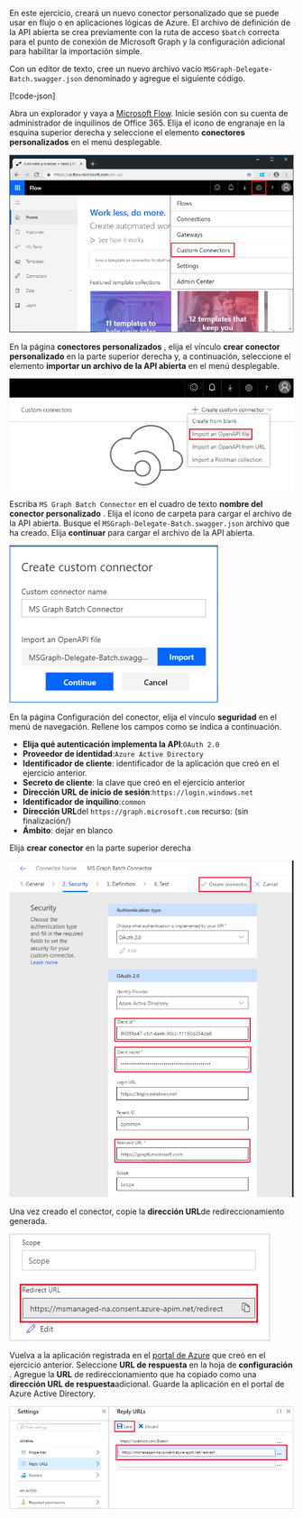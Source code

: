 <!-- markdownlint-disable MD002 MD041 -->

En este ejercicio, creará un nuevo conector personalizado que se puede usar en flujo o en aplicaciones lógicas de Azure. El archivo de definición de la API abierta se crea previamente con la ruta de acceso `$batch` correcta para el punto de conexión de Microsoft Graph y la configuración adicional para habilitar la importación simple.

Con un editor de texto, cree un nuevo archivo vacío `MSGraph-Delegate-Batch.swagger.json` denominado y agregue el siguiente código.

[!code-json[](../LabFiles/MSGraph-Delegate-Batch.swagger.json)]

Abra un explorador y vaya a [Microsoft Flow](https://flow.microsoft.com). Inicie sesión con su cuenta de administrador de inquilinos de Office 365. Elija el icono de engranaje en la esquina superior derecha y seleccione el elemento **conectores personalizados** en el menú desplegable.

![Captura de pantalla del menú desplegable de Microsoft Flow](./images/flow-conn1.png)

En la página **conectores personalizados** , elija el vínculo **crear conector personalizado** en la parte superior derecha y, a continuación, seleccione el elemento **importar un archivo de la API abierta** en el menú desplegable.

 ![Captura de pantalla del menú desplegable crear conector personalizado en Microsoft Flow](./images/flow-conn2.png)

Escriba `MS Graph Batch Connector` en el cuadro de texto **nombre del conector personalizado** . Elija el icono de carpeta para cargar el archivo de la API abierta. Busque el `MSGraph-Delegate-Batch.swagger.json` archivo que ha creado. Elija **continuar** para cargar el archivo de la API abierta.

 ![Captura de pantalla del cuadro de diálogo crear conector personalizado](./images/flow-conn3.png)

En la página Configuración del conector, elija el vínculo **seguridad** en el menú de navegación. Rellene los campos como se indica a continuación.

- **Elija qué autenticación implementa la API**:`OAuth 2.0`
- **Proveedor de identidad**:`Azure Active Directory`
- **Identificador de cliente**: identificador de la aplicación que creó en el ejercicio anterior.
- **Secreto de cliente**: la clave que creó en el ejercicio anterior
- **Dirección URL de inicio de sesión**:`https://login.windows.net`
- **Identificador de inquilino**:`common`
- **Dirección URL**del `https://graph.microsoft.com` recurso: (sin finalización/)
- **Ámbito**: dejar en blanco

Elija **crear conector** en la parte superior derecha

![Captura de pantalla de la pestaña seguridad en la configuración del conector](./images/flow-conn4.png)

Una vez creado el conector, copie la **dirección URL**de redireccionamiento generada.

![Captura de pantalla de la dirección URL de redireccionamiento generada](./images/flow-conn5.png)

Vuelva a la aplicación registrada en el [portal de Azure](https://aad.portal.azure.com) que creó en el ejercicio anterior. Seleccione **URL de respuesta** en la hoja de **configuración** . Agregue la **URL** de redireccionamiento que ha copiado como una **dirección URL de respuesta**adicional. Guarde la aplicación en el portal de Azure Active Directory.

![Captura de pantalla de la hoja direcciones URL de respuesta en Azure portal](./images/flow-conn6.png)
